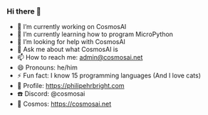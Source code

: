### Hi there 👋

- 🔭 I’m currently working on CosmosAI
- 🌱 I’m currently learning how to program MicroPython
- 🤔 I’m looking for help with CosmosAI
- 💬 Ask me about what CosmosAI is
- 📫 How to reach me: admin@cosmosai.net
- 😄 Pronouns: he/him
- ⚡ Fun fact: I know 15 programming languages (And I love cats)
- 📖 Profile: https://philipehrbright.com
- ☎️ Discord: @cosmosai
- 🧠 Cosmos: https://cosmosai.net
